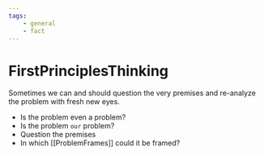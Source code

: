 ```yaml
---
tags:
    - general 
    - fact 
---
```


# FirstPrinciplesThinking

Sometimes we can and should question the very premises and re-analyze the problem with fresh new eyes.

- Is the problem even a problem?
- Is the problem `our` problem?
- Question the premises
- In which \[\[ProblemFrames]] could it be framed?
